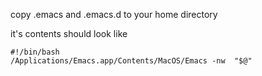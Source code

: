 
copy .emacs and .emacs.d to your home directory



it's contents should look like
```
#!/bin/bash
/Applications/Emacs.app/Contents/MacOS/Emacs -nw  "$@"
```
